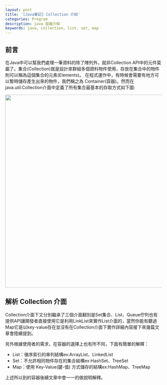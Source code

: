 ```yaml
---
layout: post
title: '[Java筆記] Collection 介紹'
categories: Program
description: java 容器介紹
keywords: java, collection, list, set, map
---
```


## 前言
在Java中可以幫我們處理一筆資料的除了陣列外，就非Collection API中的元件莫屬了。集合(Collection)就是設計來群組多個資料物件使用，存放在集合中的物件則可以稱為這個集合的元素(Elements)。
在程式運作中，有時候會需要有地方可以暫時儲存產生出來的物件，我們稱之為 Container(容器)。然而在java.util.Collection介面中定義了所有集合最基本的存取方式如下圖:

<img src="https://4.bp.blogspot.com/-_KrKx7Va-aE/WETl0TU49iI/AAAAAAAAApA/zCTijC7nZUIhP1YbS_BKoUn-IN7oYQGeACLcB/s1600/program-collection.jpg" width="620">

## 解析 Collection 介面

Collection介面下又分別繼承了三個介面翻別是Set集合、List、Queue佇列也有提供API讓開發者直接使用它是利用LinkList來實作List介面的，當然你能有聽過Map它是以key-value存在並沒有在Collection介面下實作詳細內容接下來幾篇文章會陸續提到。

另外根據使用者的需求，在容器的選擇上也有所不同，下面有簡單的解釋：
- List：循序索引的串列結構ex:ArrayList、LinkedList
- Set：不允許相同物件存在的集合結構ex:HashSet、TreeSet
- Map：使用 Key-Value(鍵-值) 方式儲存的結構ex:HashMap、TreeMap


上述所以到的容器後續文章中會一一的做說明解釋。
